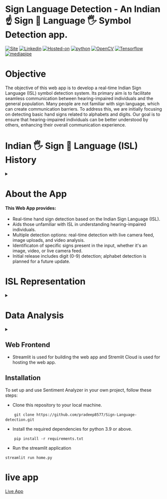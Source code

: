 # Sign Language Detection - An Indian ☝ Sign 👋 Language 🖐️ Symbol Detection app.
[![Site](https://img.shields.io/static/v1?label=visit%20Website&message=ISL%20Detection%20Page&color=yellow)](https://isl-detection.streamlit.app)
[![Linkedin](https://img.shields.io/static/v1?label=visit&message=My%20Linkedin%20Page&color=blue&logo=linkedin)](https://www.linkedin.com/in/shailesh-bisht-b42a73184/)
[![Hosted-on](https://img.shields.io/static/v1?label=made%20with&message=Streamlit&color=c21a09&logo=streamlit)](https://streamlit.io/)
[![python](https://img.shields.io/static/v1?label=Python&message=%3E=3.9&color=orange&logo=python)]()
[![OpenCV](https://img.shields.io/static/v1?label=OpenCV-headless-python&message=4.8.1.78&color=blue&logo=opencv)]()
[![Tensorflow](https://img.shields.io/static/v1?label=Tensorflow&message=2.14.0&color=yellow&logo=tensorflow)]()
[![mediapipe](https://img.shields.io/static/v1?label=Mediapipe&message=0.10.7&color=green&logo=mediapipe)]()
<br>

# Objective
The objective of this web app is to develop a real-time Indian Sign Language (ISL) symbol
detection system. Its primary aim is to facilitate seamless communication between 
hearing-impaired individuals and the general population. Many people are not familiar 
with sign language, which can create communication barriers. To address this, we are 
initially focusing on detecting basic hand signs related to alphabets and digits. Our 
goal is to ensure that hearing-impaired individuals can be better understood by others, 
enhancing their overall communication experience.


# Indian 🖐️ Sign 🤲 Language (ISL) History
<details>
    <summary></summary>
    In the 2000s, the Indian deaf community advocated for an institute dedicated to Indian 
        Sign Language (ISL) teaching and research. Their efforts culminated in the approval of 
        the Indian Sign Language Research and Training Center (ISLRTC) under the Indira Gandhi 
        National Open University (IGNOU), Delhi, in 2011. However, the center at IGNOU closed 
        in 2013, sparking protests. Following discussions and protests, ISLRTC was integrated
          with the Ali Yavar Jung National Institute of Hearing Handicapped (AYJNIHH) in 2015. 
          After further negotiations, ISLRTC was officially established as a Society under the 
          Department of Empowerment of Persons with Disabilities, Ministry of Social Justice
        and Empowerment, in New Delhi on September 28, 2015. This achievement significantly
        addressed gaps in the education and communication needs of India's deaf community.
</details>

# About the App
#### This Web App provides:
- Real-time hand sign detection based on the Indian Sign Language (ISL).
- Aids those unfamiliar with ISL in understanding hearing-impaired individuals.
- Multiple detection options: real-time detection with live camera feed, image uploads, and video analysis.
- Identificaton of specific signs present in the input, whether it's an image, video, or live camera feed.
- Initial release includes digit (0-9) detection; alphabet detection is planned for a future update.


# ISL Representation
<details>
    <summary></summary>

- ISL has its own distinct vocabulary and grammar system. It is not directly based on spoken languages like Hindi or English but has its own
    syntax and grammar rules. 
- ISL relies on various handshapes and movements to convey meaning. Different handshapes and movements can represent different words, ideas, or
concepts.
## Hand Signs for Digits 0-9
<br>
<img src = 'images/ISL-digits.jpg' width='600' height='300'>
<br>

## Hand Signs for Alphbet A-Z
<br>
<img src = 'images/ISL alphabets.jpg' width='600' height='600'>
</details>

# Data Analysis
<details>
    <summary></summary>

#### i). Source Data
- Created Custom Data of Hand signs using Google's [Teachable Machines](https://teachablemachine.withgoogle.com/train) along with [Kaggle's ISL Dataset](https://www.kaggle.com/datasets/prathumarikeri/indian-sign-language-isl/data)

#### ii). Preprocessing
- **Data Augmentation** - a technique to increase the diversity of your training set by applying random (but realistic) transformations, such as image rotation.

- Applied data augmentation techniques to enhance training dataset diversity using Keras' ImageDataGenerator. Techniques included random horizontal rotation, flipping, brightness and contrast adjustments, resizing, resampling, and more.

- Developed a custom dataset utilizing Google Teachable Machine, further contributing to the dataset's richness and authenticity.

- Please refer to this **[notebook](https://colab.research.google.com/drive/1w6l66LP_64kAyPYr55McLQwcjCvdrlEo#scrollTo=6MB5xTQeSLOP)** for complete detailed analysis, also check out other files in this **[📁](https://drive.google.com/drive/u/0/folders/1REEotHVi5nWUc2GXjauM6MUBULE7TL_d)**,all these are part of the Data Pre-processing and Data Cleaning.

#### iii). CNN Architecture
- created a **Convolutional Nueral Network** (CNN) Model with below architecture
<img src='images/s1.png' width='800' height='600'>

- Leveraged Google's **Teachable Machine** to develop a more intricate neural network, which significantly improved model performance.

- Applied Keras' **ImageDataGenerator**, a powerful tool for augmenting the training dataset. This included techniques such as random horizontal rotation, flipping, adjustments in brightness, contrast, resizing, resampling, and more, resulting in a more diverse and authentic dataset.

- Incorporated **Mediapipe**'s Hands solutions to accurately identify and display hand landmarks within images. Subsequently, the hand regions were cropped from the images and fed into the CNN model for precise predictions.
</details>

## Web Frontend
- Streamlit is used for building the web app and Stremlit Cloud is used for hosting the web app.

## Installation
To set up and use Sentiment Analyzer in your own project, follow these steps:

- Clone this repository to your local machine.
```
    git clone https://github.com/pradeep8577/Sign-Language-detection.git
```
- Install the required dependencies for python 3.9 or above.
```
    pip install -r requirements.txt
```
- Run the streamlit application
```
streamlit run home.py
```

# live app 
[Live App](https://sign-language-detection-je4d5q8ceykbappfvtnapl5.streamlit.app/)

